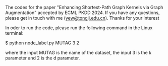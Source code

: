 The codes for the paper "Enhancing Shortest-Path Graph Kernels via Graph Augmentation" accepted by ECML PKDD 2024. If you have any questions, please get in touch with me (yew@tongji.edu.cn). Thanks for your interest


In oder to run the code, please run the following command in the Linux terminal:

$ python node_label.py MUTAG 3 2

where the input MUTAG is the name of the dataset, the input 3 is the k parameter and 2 is the d parameter.
